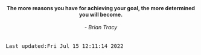 
<div align="center"><b><span>The more reasons you have for achieving your goal, the more determined you will become.</span></b><br><br><i> - Brian Tracy</i></div>
<br><br><kbd>Last updated:Fri Jul 15 12:11:14 2022</kbd>